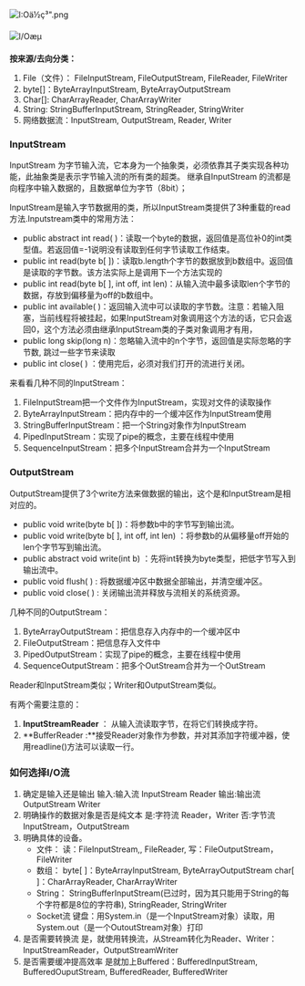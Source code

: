 ![I:Oä½ç³".png](C:\Users\13441\Desktop\blog_backup\Java\Java-io总结.assets\1752522-adc85fb95f884363.png) 

![I/Oæµ](C:\Users\13441\Desktop\blog_backup\Java\Java-io总结.assets\1752522-ee60b12bd1f9a3dc.png)

**按来源/去向分类：**

1. File（文件）： FileInputStream, FileOutputStream, FileReader, FileWriter
2. byte[]：ByteArrayInputStream, ByteArrayOutputStream
3. Char[]: CharArrayReader, CharArrayWriter
4. String: StringBufferInputStream, StringReader, StringWriter
5. 网络数据流：InputStream, OutputStream, Reader, Writer

### InputStream

InputStream 为字节输入流，它本身为一个抽象类，必须依靠其子类实现各种功能，此抽象类是表示字节输入流的所有类的超类。 继承自InputStream 的流都是向程序中输入数据的，且数据单位为字节（8bit）；

InputStream是输入字节数据用的类，所以InputStream类提供了3种重载的read方法.Inputstream类中的常用方法：

- public abstract int read( )：读取一个byte的数据，返回值是高位补0的int类型值。若返回值=-1说明没有读取到任何字节读取工作结束。
- public int read(byte b[ ])：读取b.length个字节的数据放到b数组中。返回值是读取的字节数。该方法实际上是调用下一个方法实现的
- public int read(byte b[ ], int off, int len)：从输入流中最多读取len个字节的数据，存放到偏移量为off的b数组中。
- public int available( )：返回输入流中可以读取的字节数。注意：若输入阻塞，当前线程将被挂起，如果InputStream对象调用这个方法的话，它只会返回0，这个方法必须由继承InputStream类的子类对象调用才有用，
- public long skip(long n)：忽略输入流中的n个字节，返回值是实际忽略的字节数, 跳过一些字节来读取
- public int close( ) ：使用完后，必须对我们打开的流进行关闭。

来看看几种不同的InputStream：

1. FileInputStream把一个文件作为InputStream，实现对文件的读取操作
2. ByteArrayInputStream：把内存中的一个缓冲区作为InputStream使用
3. StringBufferInputStream：把一个String对象作为InputStream
4. PipedInputStream：实现了pipe的概念，主要在线程中使用
5. SequenceInputStream：把多个InputStream合并为一个InputStream

### OutputStream

OutputStream提供了3个write方法来做数据的输出，这个是和InputStream是相对应的。

- public void write(byte b[ ])：将参数b中的字节写到输出流。
- public void write(byte b[ ], int off, int len) ：将参数b的从偏移量off开始的len个字节写到输出流。
- public abstract void write(int b) ：先将int转换为byte类型，把低字节写入到输出流中。
- public void flush( ) : 将数据缓冲区中数据全部输出，并清空缓冲区。
- public void close( ) : 关闭输出流并释放与流相关的系统资源。

几种不同的OutputStream：

1. ByteArrayOutputStream：把信息存入内存中的一个缓冲区中
2. FileOutputStream：把信息存入文件中
3. PipedOutputStream：实现了pipe的概念，主要在线程中使用
4. SequenceOutputStream：把多个OutStream合并为一个OutStream

Reader和InputStream类似；Writer和OutputStream类似。

有两个需要注意的：

1. **InputStreamReader** ： 从输入流读取字节，在将它们转换成字符。
2. **BufferReader :**接受Reader对象作为参数，并对其添加字符缓冲器，使用readline()方法可以读取一行。

### 如何选择I/O流

 

1. 确定是输入还是输出
   输入:输入流 InputStream Reader
   输出:输出流 OutputStream Writer
2. 明确操作的数据对象是否是纯文本
   是:字符流 Reader，Writer
   否:字节流 InputStream，OutputStream
3. 明确具体的设备。
   - 文件：
     读：FileInputStream,, FileReader,
     写：FileOutputStream，FileWriter
   - 数组：
     byte[ ]：ByteArrayInputStream, ByteArrayOutputStream
     char[ ]：CharArrayReader, CharArrayWriter
   - String：
     StringBufferInputStream(已过时，因为其只能用于String的每个字符都是8位的字符串), StringReader, StringWriter
   - Socket流
     键盘：用System.in（是一个InputStream对象）读取，用System.out（是一个OutoutStream对象）打印
4. 是否需要转换流
   是，就使用转换流，从Stream转化为Reader、Writer：InputStreamReader，OutputStreamWriter
5. 是否需要缓冲提高效率
   是就加上Buffered：BufferedInputStream, BufferedOuputStream, BufferedReader, BufferedWriter